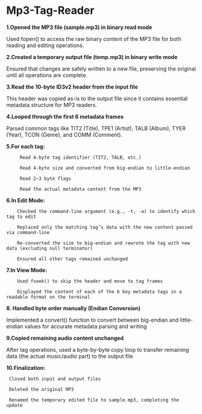# Mp3-Tag-Reader

**1.Opened the MP3 file (sample.mp3) in binary read mode**

Used fopen() to access the raw binary content of the MP3 file for both reading and editing operations.

**2.Created a temporary output file (temp.mp3) in binary write mode**

Ensured that changes are safely written to a new file, preserving the original until all operations are complete.

**3.Read the 10-byte ID3v2 header from the input file**

This header was copied as-is to the output file since it contains essential metadata structure for MP3 readers.

**4.Looped through the first 6 metadata frames**

Parsed common tags like TIT2 (Title), TPE1 (Artist), TALB (Album), TYER (Year), TCON (Genre), and COMM (Comment).

**5.For each tag:**

         Read 4-byte tag identifier (TIT2, TALB, etc.)

         Read 4-byte size and converted from big-endian to little-endian

         Read 2–3 byte flags

         Read the actual metadata content from the MP3

**6.In Edit Mode:**

        Checked the command-line argument (e.g., -t, -a) to identify which tag to edit

        Replaced only the matching tag’s data with the new content passed via command-line

        Re-converted the size to big-endian and rewrote the tag with new data (excluding null terminator)

        Ensured all other tags remained unchanged

**7.In View Mode:**

        Used fseek() to skip the header and move to tag frames

        Displayed the content of each of the 6 key metadata tags in a readable format on the terminal

**8. Handled byte order manually (Endian Conversion)**

Implemented a convert() function to convert between big-endian and little-endian values for accurate metadata parsing and writing

**9.Copied remaining audio content unchanged**

After tag operations, used a byte-by-byte copy loop to transfer remaining data (the actual music/audio part) to the output file

**10.Finalization:**

     Closed both input and output files

     Deleted the original MP3

     Renamed the temporary edited file to sample.mp3, completing the update
